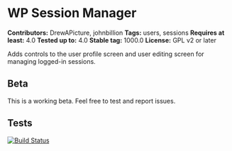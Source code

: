 # WP Session Manager #

**Contributors:** DrewAPicture, johnbillion
**Tags:** users, sessions
**Requires at least:** 4.0
**Tested up to:** 4.0
**Stable tag:** 1000.0
**License:** GPL v2 or later

Adds controls to the user profile screen and user editing screen for managing logged-in sessions.

## Beta ##

This is a working beta. Feel free to test and report issues.

## Tests ##

[![Build Status](https://travis-ci.org/johnbillion/wp-session-manager.svg?branch=master)](https://travis-ci.org/johnbillion/wp-session-manager)
